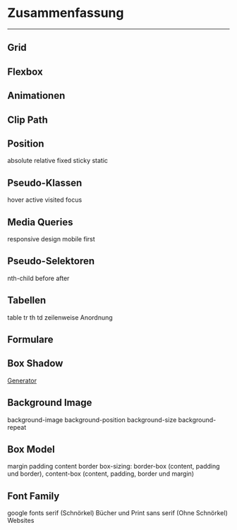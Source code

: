 # Zusammenfassung

---

## Grid



## Flexbox



## Animationen



## Clip Path



## Position

absolute
relative
fixed
sticky
static

## Pseudo-Klassen

hover
active
visited
focus

## Media Queries

responsive design
mobile first

## Pseudo-Selektoren

 nth-child
 before
 after

## Tabellen

table
tr
th
td
zeilenweise Anordnung

## Formulare



## Box Shadow

[Generator](https://getcssscan.com/css-box-shadow-examples)

## Background Image

background-image
background-position
background-size
background-repeat


## Box Model

margin
padding
content
border
box-sizing: border-box (content, padding und border), content-box (content, padding, border und margin)

## Font Family

google fonts
serif (Schnörkel) Bücher und Print
sans serif (Ohne Schnörkel) Websites